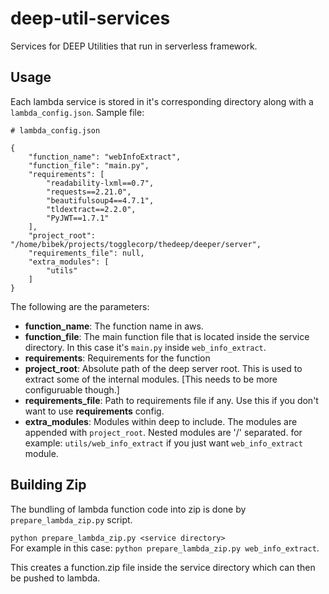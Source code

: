 # deep-util-services
Services for DEEP Utilities that run in serverless framework.


## Usage
Each lambda service is stored in it's corresponding directory along with a `lambda_config.json`. Sample file:
```
# lambda_config.json

{
    "function_name": "webInfoExtract",
    "function_file": "main.py",
    "requirements": [
        "readability-lxml==0.7",
        "requests==2.21.0",
        "beautifulsoup4==4.7.1",
        "tldextract==2.2.0",
        "PyJWT==1.7.1"
    ],
    "project_root": "/home/bibek/projects/togglecorp/thedeep/deeper/server",
    "requirements_file": null,
    "extra_modules": [
        "utils"
    ]
}
```
The following are the parameters:
- **function_name**: The function name in aws.
- **function_file**: The main function file that is located inside the service directory. In this case it's `main.py` inside `web_info_extract`.
- **requirements**: Requirements for the function
- **project_root**: Absolute path of the deep server root. This is used to extract some of the internal modules. [This needs to be more configuruable though.]
- **requirements_file**: Path to requirements file if any. Use this if you don't want to use **requirements** config.
- **extra_modules**: Modules within deep to include. The modules are appended with `project_root`. Nested modules are '/' separated. for example: `utils/web_info_extract` if you just want `web_info_extract` module.


## Building Zip
The bundling of lambda function code into zip is done by `prepare_lambda_zip.py` script. 

`python prepare_lambda_zip.py <service directory>`  
For example in this case: `python prepare_lambda_zip.py web_info_extract`.

This creates a function.zip file inside the service directory which can then be pushed to lambda.
